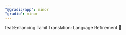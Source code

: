 ```yaml
---
"@gradio/app": minor
"gradio": minor
---
```


feat:Enhancing Tamil Translation: Language Refinement 🌟
